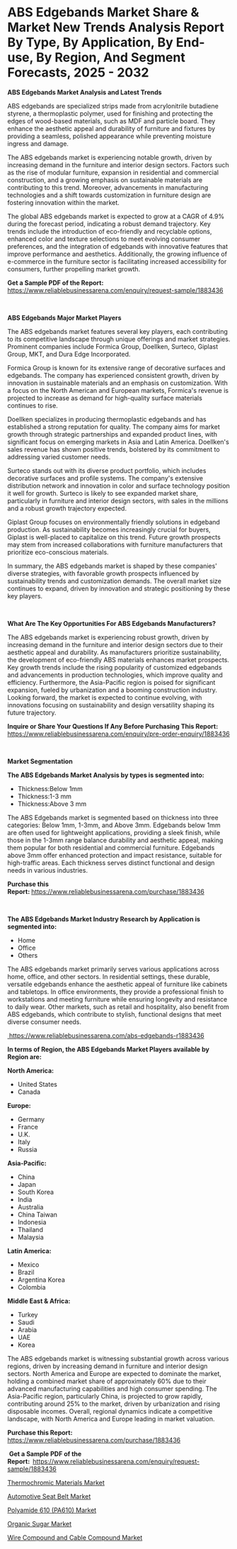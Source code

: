 <p><h1>ABS Edgebands Market Share & Market New Trends Analysis Report By Type, By Application, By End-use, By Region, And Segment Forecasts, 2025 - 2032</h1></p><p><strong>ABS Edgebands Market Analysis and Latest Trends</strong></p>
<p><p>ABS edgebands are specialized strips made from acrylonitrile butadiene styrene, a thermoplastic polymer, used for finishing and protecting the edges of wood-based materials, such as MDF and particle board. They enhance the aesthetic appeal and durability of furniture and fixtures by providing a seamless, polished appearance while preventing moisture ingress and damage.</p><p>The ABS edgebands market is experiencing notable growth, driven by increasing demand in the furniture and interior design sectors. Factors such as the rise of modular furniture, expansion in residential and commercial construction, and a growing emphasis on sustainable materials are contributing to this trend. Moreover, advancements in manufacturing technologies and a shift towards customization in furniture design are fostering innovation within the market.</p><p>The global ABS edgebands market is expected to grow at a CAGR of 4.9% during the forecast period, indicating a robust demand trajectory. Key trends include the introduction of eco-friendly and recyclable options, enhanced color and texture selections to meet evolving consumer preferences, and the integration of edgebands with innovative features that improve performance and aesthetics. Additionally, the growing influence of e-commerce in the furniture sector is facilitating increased accessibility for consumers, further propelling market growth.</p></p>
<p><strong>Get a Sample PDF of the Report:&nbsp;</strong> <a href="https://www.reliablebusinessarena.com/enquiry/request-sample/1883436?utm_campaign=2194&utm_medium=2&utm_source=Github&utm_content=ia&utm_term=04022025&utm_id=abs-edgebands">https://www.reliablebusinessarena.com/enquiry/request-sample/1883436</a></p>
<p>&nbsp;</p>
<p><strong>ABS Edgebands Major Market Players</strong></p>
<p><p>The ABS edgebands market features several key players, each contributing to its competitive landscape through unique offerings and market strategies. Prominent companies include Formica Group, Doellken, Surteco, Giplast Group, MKT, and Dura Edge Incorporated.</p><p>Formica Group is known for its extensive range of decorative surfaces and edgebands. The company has experienced consistent growth, driven by innovation in sustainable materials and an emphasis on customization. With a focus on the North American and European markets, Formica's revenue is projected to increase as demand for high-quality surface materials continues to rise.</p><p>Doellken specializes in producing thermoplastic edgebands and has established a strong reputation for quality. The company aims for market growth through strategic partnerships and expanded product lines, with significant focus on emerging markets in Asia and Latin America. Doellken's sales revenue has shown positive trends, bolstered by its commitment to addressing varied customer needs.</p><p>Surteco stands out with its diverse product portfolio, which includes decorative surfaces and profile systems. The company's extensive distribution network and innovation in color and surface technology position it well for growth. Surteco is likely to see expanded market share, particularly in furniture and interior design sectors, with sales in the millions and a robust growth trajectory expected.</p><p>Giplast Group focuses on environmentally friendly solutions in edgeband production. As sustainability becomes increasingly crucial for buyers, Giplast is well-placed to capitalize on this trend. Future growth prospects may stem from increased collaborations with furniture manufacturers that prioritize eco-conscious materials.</p><p>In summary, the ABS edgebands market is shaped by these companies' diverse strategies, with favorable growth prospects influenced by sustainability trends and customization demands. The overall market size continues to expand, driven by innovation and strategic positioning by these key players.</p></p>
<p>&nbsp;</p>
<p><strong>What Are The Key Opportunities For ABS Edgebands Manufacturers?</strong></p>
<p><p>The ABS edgebands market is experiencing robust growth, driven by increasing demand in the furniture and interior design sectors due to their aesthetic appeal and durability. As manufacturers prioritize sustainability, the development of eco-friendly ABS materials enhances market prospects. Key growth trends include the rising popularity of customized edgebands and advancements in production technologies, which improve quality and efficiency. Furthermore, the Asia-Pacific region is poised for significant expansion, fueled by urbanization and a booming construction industry. Looking forward, the market is expected to continue evolving, with innovations focusing on sustainability and design versatility shaping its future trajectory.</p></p>
<p><strong>Inquire or Share Your Questions If Any Before Purchasing This Report:</strong> <a href="https://www.reliablebusinessarena.com/enquiry/pre-order-enquiry/1883436?utm_campaign=2194&utm_medium=2&utm_source=Github&utm_content=ia&utm_term=04022025&utm_id=abs-edgebands">https://www.reliablebusinessarena.com/enquiry/pre-order-enquiry/1883436</a></p>
<p>&nbsp;</p>
<p><strong>Market Segmentation</strong></p>
<p><strong>The ABS Edgebands Market Analysis by types is segmented into:</strong></p>
<p><ul><li>Thickness:Below 1mm</li><li>Thickness:1-3 mm</li><li>Thickness:Above 3 mm</li></ul></p>
<p><p>The ABS Edgebands market is segmented based on thickness into three categories: Below 1mm, 1-3mm, and Above 3mm. Edgebands below 1mm are often used for lightweight applications, providing a sleek finish, while those in the 1-3mm range balance durability and aesthetic appeal, making them popular for both residential and commercial furniture. Edgebands above 3mm offer enhanced protection and impact resistance, suitable for high-traffic areas. Each thickness serves distinct functional and design needs in various industries.</p></p>
<p><strong>Purchase this Report:&nbsp;</strong><a href="https://www.reliablebusinessarena.com/purchase/1883436?utm_campaign=2194&utm_medium=2&utm_source=Github&utm_content=ia&utm_term=04022025&utm_id=abs-edgebands">https://www.reliablebusinessarena.com/purchase/1883436</a></p>
<p>&nbsp;</p>
<p><strong>The ABS Edgebands Market Industry Research by Application is segmented into:</strong></p>
<p><ul><li>Home</li><li>Office</li><li>Others</li></ul></p>
<p><p>The ABS edgebands market primarily serves various applications across home, office, and other sectors. In residential settings, these durable, versatile edgebands enhance the aesthetic appeal of furniture like cabinets and tabletops. In office environments, they provide a professional finish to workstations and meeting furniture while ensuring longevity and resistance to daily wear. Other markets, such as retail and hospitality, also benefit from ABS edgebands, which contribute to stylish, functional designs that meet diverse consumer needs.</p></p>
<p><a href="https://www.reliablebusinessarena.com/abs-edgebands-r1883436?utm_campaign=2194&utm_medium=2&utm_source=Github&utm_content=ia&utm_term=04022025&utm_id=abs-edgebands">&nbsp;https://www.reliablebusinessarena.com/abs-edgebands-r1883436</a></p>
<p><strong>In terms of Region, the ABS Edgebands Market Players available by Region are:</strong></p>
<p>
    <p> <strong> North America: </strong>
        <ul>
            <li>United States</li>
            <li>Canada</li>
        </ul>
        </p> 
    <p> <strong> Europe: </strong>
        <ul>
            <li>Germany</li>
            <li>France</li>
            <li>U.K.</li>
            <li>Italy</li>
            <li>Russia</li>
        </ul>
        </p> 
    <p> <strong> Asia-Pacific: </strong>
        <ul>
            <li>China</li>
            <li>Japan</li>
            <li>South Korea</li>
            <li>India</li>
            <li>Australia</li>
            <li>China Taiwan</li>
            <li>Indonesia</li>
            <li>Thailand</li>
            <li>Malaysia</li>
        </ul>
        </p> 
    <p> <strong> Latin America: </strong>
        <ul>
            <li>Mexico</li>
            <li>Brazil</li>
            <li>Argentina Korea</li>
            <li>Colombia</li>
        </ul>
        </p> 
    <p> <strong> Middle East & Africa: </strong>
        <ul>
            <li>Turkey</li>
            <li>Saudi</li>
            <li>Arabia</li>
            <li>UAE</li>
            <li>Korea</li>
        </ul>
    </p>
    </p>
<p><p>The ABS edgebands market is witnessing substantial growth across various regions, driven by increasing demand in furniture and interior design sectors. North America and Europe are expected to dominate the market, holding a combined market share of approximately 60% due to their advanced manufacturing capabilities and high consumer spending. The Asia-Pacific region, particularly China, is projected to grow rapidly, contributing around 25% to the market, driven by urbanization and rising disposable incomes. Overall, regional dynamics indicate a competitive landscape, with North America and Europe leading in market valuation.</p></p>
<p><strong>Purchase this Report: </strong><a href="https://www.reliablebusinessarena.com/purchase/1883436?utm_campaign=2194&utm_medium=2&utm_source=Github&utm_content=ia&utm_term=04022025&utm_id=abs-edgebands">https://www.reliablebusinessarena.com/purchase/1883436</a></p>
<p>&nbsp;<strong>Get a Sample PDF of the Report:&nbsp;&nbsp;</strong><a href="https://www.reliablebusinessarena.com/enquiry/request-sample/1883436?utm_campaign=2194&utm_medium=2&utm_source=Github&utm_content=ia&utm_term=04022025&utm_id=abs-edgebands">https://www.reliablebusinessarena.com/enquiry/request-sample/1883436</a></p>
<p><strong></strong></p>
<p><p><a href="https://www.linkedin.com/pulse/industry-breakdown-thermochromic-materials-market-size-pi1tc?utm_campaign=2194&utm_medium=2&utm_source=Github&utm_content=ia&utm_term=04022025&utm_id=abs-edgebands">Thermochromic Materials Market</a></p><p><a href="https://www.linkedin.com/pulse/market-study-on126-cagr-forecast-from-2025-2032-offeringsignificant-bj7oc?utm_campaign=2194&utm_medium=2&utm_source=Github&utm_content=ia&utm_term=04022025&utm_id=abs-edgebands">Automotive Seat Belt Market</a></p><p><a href="https://github.com/gukenneth26571/Market-Research-Report-List-1/blob/main/polyamide-610-pa610-market.md?utm_campaign=2194&utm_medium=2&utm_source=Github&utm_content=ia&utm_term=04022025&utm_id=abs-edgebands">Polyamide 610 (PA610) Market</a></p><p><a href="https://www.linkedin.com/pulse/navigating-current-trends-organic-sugar-market-report-key-ipzvc?utm_campaign=2194&utm_medium=2&utm_source=Github&utm_content=ia&utm_term=04022025&utm_id=abs-edgebands">Organic Sugar Market</a></p><p><a href="https://www.linkedin.com/pulse/disruption-innovation-wire-compound-cable-industry-market-lzkic?utm_campaign=2194&utm_medium=2&utm_source=Github&utm_content=ia&utm_term=04022025&utm_id=abs-edgebands">Wire Compound and Cable Compound Market</a></p></p>